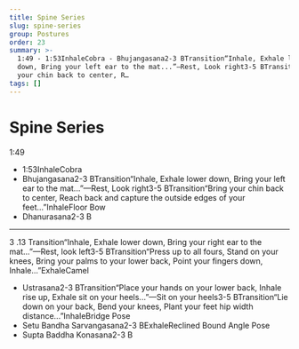 ```yaml
---
title: Spine Series
slug: spine-series
group: Postures
order: 23
summary: >-
  1:49 - 1:53InhaleCobra - Bhujangasana2-3 BTransition“Inhale, Exhale lower
  down, Bring your left ear to the mat...”—Rest, Look right3-5 BTransition“Bring
  your chin back to center, R…
tags: []
---
```

# Spine Series

1:49
- 1:53InhaleCobra
- Bhujangasana2-3 BTransition“Inhale, Exhale lower down, Bring your left ear to the mat...”—Rest, Look right3-5 BTransition“Bring your chin back to center, Reach back and capture the outside edges of your feet...”InhaleFloor Bow
- Dhanurasana2-3 B
- --

3 .13 Transition“Inhale, Exhale lower down, Bring your right ear to the mat...”—Rest, look left3-5 BTransition“Press up to all fours, Stand on your knees, Bring your palms to your lower back, Point your fingers down, Inhale...”ExhaleCamel
- Ustrasana2-3 BTransition“Place your hands on your lower back, Inhale rise up, Exhale sit on your heels...”—Sit on your heels3-5 BTransition“Lie down on your back, Bend your knees, Plant your feet hip width distance...”InhaleBridge Pose
- Setu Bandha Sarvangasana2-3 BExhaleReclined Bound Angle Pose
- Supta Baddha Konasana2-3 B
